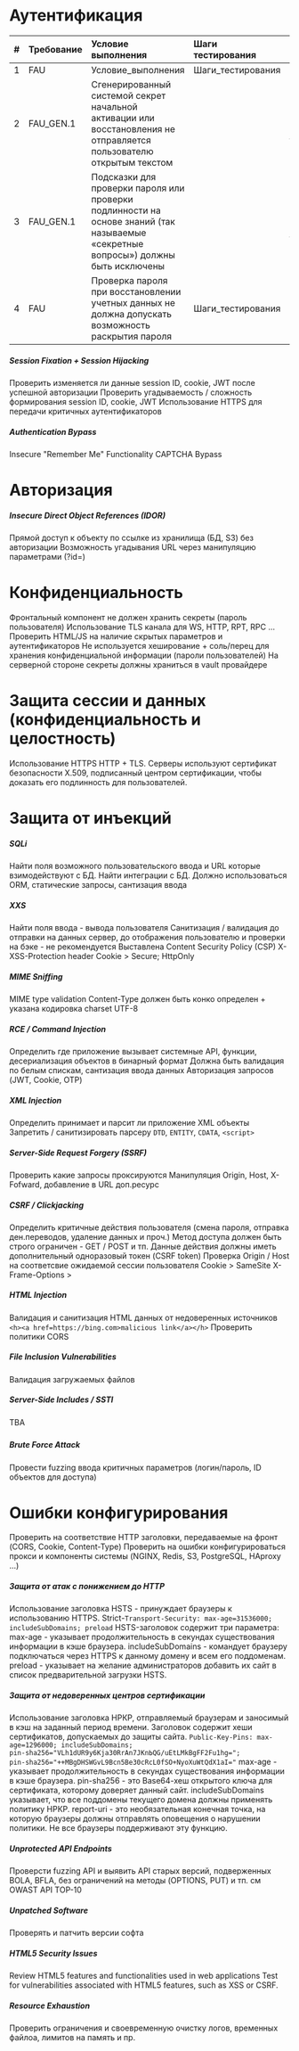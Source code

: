# Аутентификация
|#   |Требование      |Условие выполнения                                    |Шаги тестирования                                                    | Ожидаемый результат                              |
|:--:|:---------------|:-----------------------------------------------------|:--------------------------------------------------------------------|:-------------------------------------------------|
|1   |FAU             |Условие_выполнения |  Шаги_тестирования | Ожидаемый_результат |
|2   |FAU_GEN.1       |Cгенерированный системой секрет начальной активации или восстановления не отправляется пользователю открытым текстом|       |Журнал аудита фиксирует все события по требованиям|
|3   |FAU_GEN.1       |Подсказки для проверки пароля или проверки подлинности на основе знаний (так называемые «секретные вопросы») должны быть исключены|       |Журнал аудита фиксирует все события по требованиям|
|4   |FAU             |Проверка пароля при восстановлении учетных данных не должна допускать возможность раскрытия пароля |  Шаги_тестирования | Ожидаемый результат |



##### Session Fixation + Session Hijacking
Проверить изменяется ли данные session ID, cookie, JWT после успешной авторизации
Проверить угадываемость / сложность формирования session ID, cookie, JWT
Использование HTTPS для передачи критичных аутентификаторов

##### Authentication Bypass
Insecure "Remember Me" Functionality
CAPTCHA Bypass

# Авторизация

##### Insecure Direct Object References (IDOR)
Прямой доступ к объекту по ссылке из хранилища (БД, S3) без авторизации
Возможность угадывания URL через манипуляцию параметрами (?id=)

# Конфиденциальность
Фронтальный компонент не должен хранить секреты (пароль пользователя)
Использование TLS канала для WS, HTTP, RPT, RPC ...
Проверить HTML/JS на наличие скрытых параметров и аутентификаторов
Не используется хеширование + соль/перец для хранения конфиденциальной информации (пароли пользователей)
На серверной стороне секреты должны храниться в vault провайдере

# Защита сессии и данных (конфиденциальность и целостность)
Использование HTTPS HTTP + TLS. Серверы используют сертификат безопасности Х.509, подписанный центром сертификации, чтобы доказать его подлинность для пользователей.

# Защита от инъекций
##### SQLi
Найти поля возможного пользовательского ввода и URL которые взимодействуют с БД. Найти интеграции с БД.
Должно использоваться ORM, статические запросы, сантизация ввода

##### XXS
Найти поля ввода - вывода пользователя
Санитизация / валидация до отправки на данных сервер, до отображения пользователю и проверки на бэке - не рекомендуется
Выставлена Content Security Policy (CSP)
X-XSS-Protection header
Cookie > Secure; HttpOnly

##### MIME Sniffing
MIME type validation
Content-Type должен быть конко определен + указана кодировка charset UTF-8

##### RCE / Command Injection
Определить где приложение вызывает системные API, функции, десериализация объектов в бинарный формат
Должна быть валидация по белым спискам, сантизация ввода данных
Авторизация запросов (JWT, Cookie, OTP)

##### XML Injection
Определить принимает и парсит ли приложение XML объекты
Запретить / санитизировать парсеру `DTD`, `ENTITY`, `CDATA`, `<script>`

##### Server-Side Request Forgery (SSRF)
Проверить какие запросы проксируются
Манипуляция Origin, Host, X-Fofward, добавление в URL доп.ресурс

##### CSRF / Clickjacking
Определить критичные действия пользователя (смена пароля, отправка ден.переводов, удаление данных и проч.)
Метод доступа должен быть строго ограничен - GET / POST и тп.
Данные действия должны иметь дополнительный одноразовый токен (CSRF token)
Проверка Origin / Host на соответсвие ожидаемой сессии пользователя
Cookie > SameSite
X-Frame-Options > 

##### HTML Injection
Валидация и санитизация HTML данных от недоверенных источников `<h><a href=https://bing.com>malicious link</a></h>`
Проверить политики CORS

##### File Inclusion Vulnerabilities
Валидация загружаемых файлов

##### Server-Side Includes / SSTI
TBA 

##### 

##### Brute Force Attack
Провести fuzzing ввода критичных параметров (логин/пароль, ID объектов для доступа)

# Ошибки конфигурирования
Проверить на соответствие HTTP заголовки, передаваемые на фронт (CORS, Cookie, Content-Type)
Проверить на ошибки конфигурироваться прокси и компоненты системы (NGINX, Redis, S3, PostgreSQL, HAproxy ...)

##### Защита от атак с понижением до HTTP
Использование заголовка HSТS - принуждает браузеры к использованию НТТРS. Strict-`Transport-Security: max-age=31536000; includeSubDomains; preload`
	НSТS-заголовок содержит три параметра:
	max-age - указывает продолжительность в секундах существования информации в кэше браузера.
	includeSubDomains - командует браузеру подключаться через НТТРS к данному домену и всем его поддоменам.
	preload - указывает на желание администраторов добавить их сайт в список предварительной загрузки HSTS. 
	
##### Защита от недоверенных центров сертификации 
Использование заголовка НРКР, отправляемый браузерам и заносимый в кэш на заданный период времени. Заголовок содержит хеши сертификатов, допускаемых до защиты сайта. 
`PuЬlic-Key-Pins: max-age=1296000; includeSubDomains;                                            pin-sha256="VLh1dUR9y6Kja30RrAn7JКnЬQG/uEtLMkBgFF2Fu1hg=";                                pin-sha256="++МBgDHSWGvL9Bcn5Be30cRcL0fSO+NyoXuWtQdX1aI="`
	max-age - указывает продолжительность в секундах существования информации в кэше браузера.
	pin-sha256 - это Ваsе64-хеш открытого ключа для сертификата, которому доверяет данный сайт. 
	includeSubDomains указывает, что все поддомены текущего домена должны применять политику НРКР.
	report-uri - это необязательная конечная точка, на которую браузеры должны отправлять оповещения о нарушении политики. Не все браузеры поддерживают эту функцию.

##### Unprotected API Endpoints
Проверсти fuzzing API и выявить API старых версий, подверженных BOLA, BFLA, без ограничений на методы (OPTIONS, PUT) и тп. см OWAST API TOP-10

##### Unpatched Software
Проверять и патчить версии софта

##### HTML5 Security Issues
Review HTML5 features and functionalities used in web applications
Test for vulnerabilities associated with HTML5 features, such as XSS or CSRF.

##### Resource Exhaustion
Проверить ограничения и своевременную очистку логов, временных файлоа, лимитов на память и пр.
